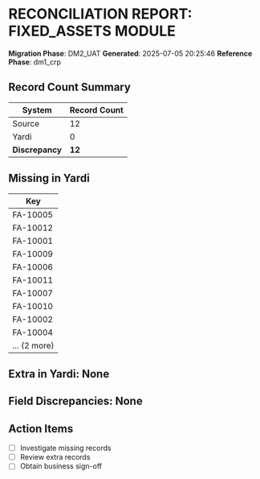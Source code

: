 # RECONCILIATION REPORT: FIXED_ASSETS MODULE

**Migration Phase**: DM2_UAT
**Generated**: 2025-07-05 20:25:46
**Reference Phase**: dm1_crp

## Record Count Summary
| System | Record Count |
|--------|--------------|
| Source | 12 |
| Yardi | 0 |
| **Discrepancy** | **12** |

## Missing in Yardi
| Key |
|-----|
| FA-10005 |
| FA-10012 |
| FA-10001 |
| FA-10009 |
| FA-10006 |
| FA-10011 |
| FA-10007 |
| FA-10010 |
| FA-10002 |
| FA-10004 |
| ... (2 more) |

## Extra in Yardi: None

## Field Discrepancies: None

## Action Items
- [ ] Investigate missing records
- [ ] Review extra records
- [ ] Obtain business sign-off
